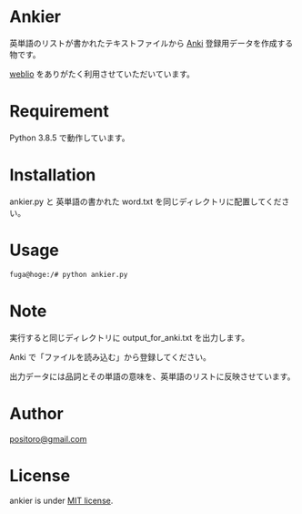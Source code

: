 # Ankier

英単語のリストが書かれたテキストファイルから [Anki](https://apps.ankiweb.net "Anki Home") 登録用データを作成する物です。

[weblio](https://www.weblio.jp) をありがたく利用させていただいています。

# Requirement
 
Python 3.8.5 で動作しています。
 
# Installation
 
ankier.py と 英単語の書かれた word.txt を同じディレクトリに配置してください。
 
# Usage
 
```bash
fuga@hoge:/# python ankier.py
```
 
# Note
 
実行すると同じディレクトリに output_for_anki.txt を出力します。

Anki で「ファイルを読み込む」から登録してください。

出力データには品詞とその単語の意味を、英単語のリストに反映させています。

 
# Author

positoro@gmail.com
 
# License
 
ankier is under [MIT license](https://en.wikipedia.org/wiki/MIT_License).
